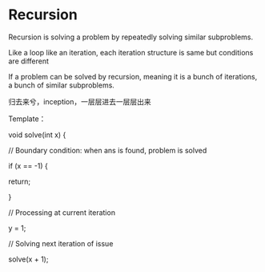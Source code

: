 # Recursion

Recursion is solving a problem by repeatedly solving similar subproblems.

Like a loop like an iteration, each iteration structure is same but conditions are different

If a problem can be solved by recursion, meaning it is a bunch of iterations, a bunch of similar subproblems.

归去来兮，inception，一层层进去一层层出来

Template：

void solve\(int x\) {

// Boundary condition: when ans is found, problem is solved

if \(x == -1\) {

return;

}

// Processing at current iteration

y = 1;

// Solving next iteration of issue

solve\(x + 1\);



